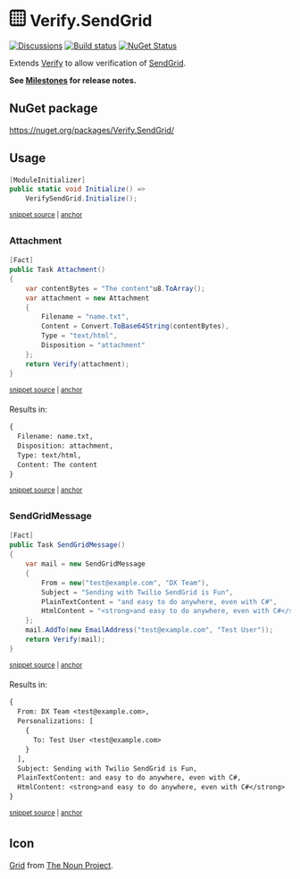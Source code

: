 # <img src="/src/icon.png" height="30px"> Verify.SendGrid

[![Discussions](https://img.shields.io/badge/Verify-Discussions-yellow?svg=true&label=)](https://github.com/orgs/VerifyTests/discussions)
[![Build status](https://ci.appveyor.com/api/projects/status/6jexhwrxrfbe9dsf?svg=true)](https://ci.appveyor.com/project/SimonCropp/verify-sendgrid)
[![NuGet Status](https://img.shields.io/nuget/v/Verify.SendGrid.svg)](https://www.nuget.org/packages/Verify.SendGrid/)

Extends [Verify](https://github.com/VerifyTests/Verify) to allow verification of [SendGrid](https://github.com/sendgrid/sendgrid-csharp).

**See [Milestones](../../milestones?state=closed) for release notes.**


## NuGet package

https://nuget.org/packages/Verify.SendGrid/


## Usage

<!-- snippet: Enable -->
<a id='snippet-Enable'></a>
```cs
[ModuleInitializer]
public static void Initialize() =>
    VerifySendGrid.Initialize();
```
<sup><a href='/src/Tests/ModuleInitializer.cs#L3-L9' title='Snippet source file'>snippet source</a> | <a href='#snippet-Enable' title='Start of snippet'>anchor</a></sup>
<!-- endSnippet -->


### Attachment

<!-- snippet: Attachment -->
<a id='snippet-Attachment'></a>
```cs
[Fact]
public Task Attachment()
{
    var contentBytes = "The content"u8.ToArray();
    var attachment = new Attachment
    {
        Filename = "name.txt",
        Content = Convert.ToBase64String(contentBytes),
        Type = "text/html",
        Disposition = "attachment"
    };
    return Verify(attachment);
}
```
<sup><a href='/src/Tests/Tests.cs#L5-L21' title='Snippet source file'>snippet source</a> | <a href='#snippet-Attachment' title='Start of snippet'>anchor</a></sup>
<!-- endSnippet -->

Results in: 

<!-- snippet: Tests.Attachment.verified.txt -->
<a id='snippet-Tests.Attachment.verified.txt'></a>
```txt
{
  Filename: name.txt,
  Disposition: attachment,
  Type: text/html,
  Content: The content
}
```
<sup><a href='/src/Tests/Tests.Attachment.verified.txt#L1-L6' title='Snippet source file'>snippet source</a> | <a href='#snippet-Tests.Attachment.verified.txt' title='Start of snippet'>anchor</a></sup>
<!-- endSnippet -->


### SendGridMessage

<!-- snippet: SendGridMessage -->
<a id='snippet-SendGridMessage'></a>
```cs
[Fact]
public Task SendGridMessage()
{
    var mail = new SendGridMessage
    {
        From = new("test@example.com", "DX Team"),
        Subject = "Sending with Twilio SendGrid is Fun",
        PlainTextContent = "and easy to do anywhere, even with C#",
        HtmlContent = "<strong>and easy to do anywhere, even with C#</strong>"
    };
    mail.AddTo(new EmailAddress("test@example.com", "Test User"));
    return Verify(mail);
}
```
<sup><a href='/src/Tests/Tests.cs#L64-L80' title='Snippet source file'>snippet source</a> | <a href='#snippet-SendGridMessage' title='Start of snippet'>anchor</a></sup>
<!-- endSnippet -->

Results in: 

<!-- snippet: Tests.SendGridMessage.verified.txt -->
<a id='snippet-Tests.SendGridMessage.verified.txt'></a>
```txt
{
  From: DX Team <test@example.com>,
  Personalizations: [
    {
      To: Test User <test@example.com>
    }
  ],
  Subject: Sending with Twilio SendGrid is Fun,
  PlainTextContent: and easy to do anywhere, even with C#,
  HtmlContent: <strong>and easy to do anywhere, even with C#</strong>
}
```
<sup><a href='/src/Tests/Tests.SendGridMessage.verified.txt#L1-L11' title='Snippet source file'>snippet source</a> | <a href='#snippet-Tests.SendGridMessage.verified.txt' title='Start of snippet'>anchor</a></sup>
<!-- endSnippet -->


## Icon

[Grid](https://thenounproject.com/icon/grid-2082325/)  from [The Noun Project](https://thenounproject.com).
